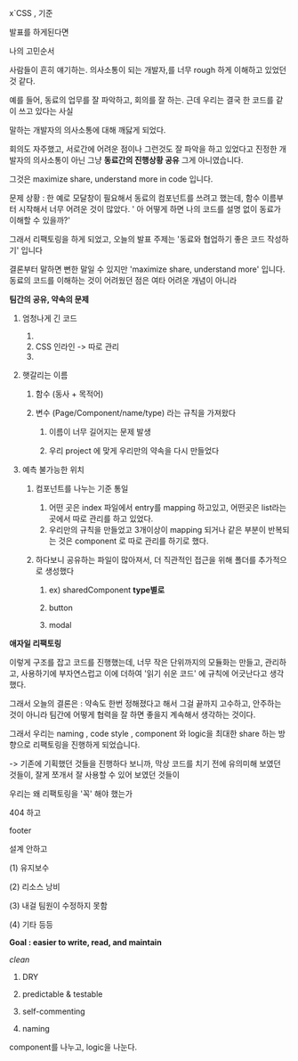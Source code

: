 

x`CSS , 기준

발표를 하게된다면

나의 고민순서



사람들이 흔히 얘기하는. 의사소통이 되는 개발자,를 너무 rough 하게 이해하고 있었던 것 같다. 

예를 들어, 동료의 업무를 잘 파악하고, 회의를 잘 하는.  근데 우리는 결국 한 코드를 같이 쓰고 있다는 사실

 말하는 개발자의 의사소통에 대해 깨닳게 되었다.

회의도 자주했고, 서로간에 어려운 점이나 그런것도 잘 파악을 하고 있었다고  진정한 개발자의 의사소통이 아닌 그냥 **동료간의 진행상황 공유** 그게 아니였습니다.



그것은 maximize share, understand more  in  code 입니다.





문제 상황 : 한 예로 모달창이 필요해서 동료의 컴포넌트를 쓰려고 했는데, 함수 이름부터 시작해서 너무 어려운 것이 많았다. ' 아 어떻게 하면 나의 코드를 설명 없이 동료가 이해할 수 있을까?'

그래서 리팩토링을 하게 되었고,  오늘의 발표 주제는 '동료와 협업하기 좋은 코드 작성하기' 입니다

결론부터 말하면 뻔한 말일 수 있지만 'maximize share, understand more' 입니다. 동료의 코드를 이해하는 것이 어려웠던 점은 여타 어려운 개념이 아니라

  **팀간의 공유, 약속의 문제**





1. 엄청나게 긴 코드 

   1. 
   2. CSS 인라인 -> 따로 관리
   3. 

2. 햇갈리는  이름

   1. 함수 (동사 +  목적어)

   2. 변수  (Page/Component/name/type) 라는 규칙을 가져왔다

      1. 이름이 너무  길어지는 문제 발생

      2. 우리 project 에 맞게 우리만의 약속을 다시 만들었다

         

3. 예측 불가능한 위치

   1. 컴포넌트를 나누는 기준 통일

      1. 어떤  곳은 index 파일에서 entry를 mapping 하고있고, 어떤곳은 list라는 곳에서 따로 관리를 하고 있었다.
      2. 우리만의 규칙을 만들었고  3개이상이 mapping 되거나 같은 부분이 반복되는 것은  component 로 따로 관리를 하기로 했다.

   2. 하다보니 공유하는 파일이 많아져서, 더 직관적인 접근을 위해 폴더를 추가적으로 생성했다

      1.  ex)  sharedComponent **type별로**

         1. button

         2. modal

            

**애자일 리팩토링**



이렇게 구조를 잡고 코드를 진행했는데, 너무 작은 단위까지의 모듈화는 만들고, 관리하고, 사용하기에 부자연스럽고 이에 더하여 '읽기 쉬운 코드' 에 규칙에 어긋난다고 생각했다.



그래서 오늘의 결론은 : 
약속도 한번  정해졌다고 해서 그걸 끝까지 고수하고, 안주하는 것이 아니라 팀간에 어떻게 협력을 잘 하면 좋을지 계속해서 생각하는 것이다.





그래서 우리는 naming , code style ,  component 와 logic을 최대한 share 하는 방향으로 리팩토링을 진행하게 되었습니다.



-> 기존에 기획했던 것들을 진행하다 보니까, 막상 코드를 치기 전에 유의미해 보였던 것들이, 잘게 쪼개서 잘  사용할 수 있어 보였던 것들이 







우리는 왜 리팩토링을 '꼭' 해야 했는가



404 하고

footer





설계 안하고 

(1) 유지보수

(2) 리소스 낭비

(3) 내걸 팀원이 수정하지 못함

(4) 기타 등등





**Goal : easier to write, read, and maintain**

*clean*

1. DRY 

2. predictable & testable

3. self-commenting

4. naming

   





component를 나누고, logic을 나눈다.

